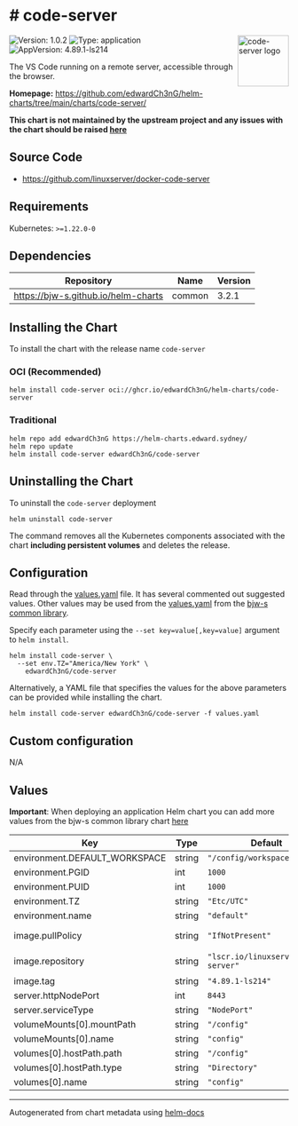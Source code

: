 # # code-server

<img src="https://www.svgrepo.com/download/303535/visual-studio-code-logo.svg" align="right" width="92" alt="code-server logo">

![Version: 1.0.2](https://img.shields.io/badge/Version-1.0.2-informational?style=flat)
![Type: application](https://img.shields.io/badge/Type-application-informational?style=flat)
![AppVersion: 4.89.1-ls214](https://img.shields.io/badge/AppVersion-4.89.1--ls214-informational?style=flat)

The VS Code running on a remote server, accessible through the browser.

**Homepage:** <https://github.com/edwardCh3nG/helm-charts/tree/main/charts/code-server/>

**This chart is not maintained by the upstream project and any issues with the chart should be raised
[here](https://helm-charts.edward.sydney//issues/new?assignees=edwardCh3nG&labels=bug&template=bug_report.yaml&name=code-server&version=1.0.2)**

## Source Code

* <https://github.com/linuxserver/docker-code-server>

## Requirements

Kubernetes: `>=1.22.0-0`

## Dependencies

| Repository | Name | Version |
|------------|------|---------|
| <https://bjw-s.github.io/helm-charts> | common | 3.2.1 |

## Installing the Chart

To install the chart with the release name `code-server`

### OCI (Recommended)

```console
helm install code-server oci://ghcr.io/edwardCh3nG/helm-charts/code-server
```

### Traditional

```console
helm repo add edwardCh3nG https://helm-charts.edward.sydney/
helm repo update
helm install code-server edwardCh3nG/code-server
```

## Uninstalling the Chart

To uninstall the `code-server` deployment

```console
helm uninstall code-server
```

The command removes all the Kubernetes components associated with the chart **including persistent volumes** and deletes the release.

## Configuration

Read through the [values.yaml](./values.yaml) file. It has several commented out suggested values.
Other values may be used from the [values.yaml](https://github.com/bjw-s/helm-charts/tree/main/charts/library/common/values.yaml) from the [bjw-s common library](https://github.com/bjw-s/helm-charts/tree/main/charts/library/common).

Specify each parameter using the `--set key=value[,key=value]` argument to `helm install`.

```console
helm install code-server \
  --set env.TZ="America/New York" \
    edwardCh3nG/code-server
```

Alternatively, a YAML file that specifies the values for the above parameters can be provided while installing the chart.

```console
helm install code-server edwardCh3nG/code-server -f values.yaml
```

## Custom configuration

N/A

## Values

**Important**: When deploying an application Helm chart you can add more values from the bjw-s common library chart [here](https://github.com/bjw-s/helm-charts/tree/main/charts/library/common)

| Key | Type | Default | Description |
|-----|------|---------|-------------|
| environment.DEFAULT_WORKSPACE | string | `"/config/workspace"` |  |
| environment.PGID | int | `1000` |  |
| environment.PUID | int | `1000` |  |
| environment.TZ | string | `"Etc/UTC"` |  |
| environment.name | string | `"default"` |  |
| image.pullPolicy | string | `"IfNotPresent"` | image pull policy |
| image.repository | string | `"lscr.io/linuxserver/code-server"` | image repository |
| image.tag | string | `"4.89.1-ls214"` | image tag |
| server.httpNodePort | int | `8443` |  |
| server.serviceType | string | `"NodePort"` |  |
| volumeMounts[0].mountPath | string | `"/config"` |  |
| volumeMounts[0].name | string | `"config"` |  |
| volumes[0].hostPath.path | string | `"/config"` |  |
| volumes[0].hostPath.type | string | `"Directory"` |  |
| volumes[0].name | string | `"config"` |  |

---
Autogenerated from chart metadata using [helm-docs](https://github.com/norwoodj/helm-docs)
